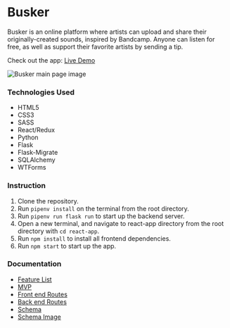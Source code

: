 # Busker

Busker is an online platform where artists can upload and share their originally-created sounds, inspired by Bandcamp. Anyone can listen for free, as well as support their favorite artists by sending a tip.

Check out the app: [Live Demo](https://busker-app.herokuapp.com/)

![Busker main page image](https://app-project-assets.s3.us-east-1.amazonaws.com/busker.png?response-content-disposition=inline&X-Amz-Security-Token=IQoJb3JpZ2luX2VjEE4aCXVzLWVhc3QtMSJHMEUCIQCcp7CbnCVwYDiRiOgHwz5MRWlvssc%2FCVmlawK1ZTRvVAIgUnkdtBbZGqLgOS1mColTWgMU1cg697kWnAWbBLMcmZsq9gIIFxAAGgwxODMyMDE2NjY3NDMiDHRu1VTjPjRwUGvikyrTAkjZc9j3Xoz3SxFktOlL9OLKgNJ1%2FtInznu3Hns6NPTHuvcjilqHIKTtmCV9DLxmxdpOwZvvkFnNraYDLIf3xDDCnNkc1WYjLKpeXvBzsyK26RlIT3PB9rr8AtmBHiFo26N9WiBbkrvHGq1pRPEtEsHaXrdqWdFTYzYplbsMOdYGAzhdLcP3n0PNmx11k%2BjqQf0JQ4FXTRbWWmbbp53jvW2M%2B7QOwd3aKco68L6GDEqD5NyUrvKhQLkymQ6YO1OL4PDIA4DvE4N2m%2Fx5KeolZhxs68m0dp%2FRbZha%2BF1BRsPcsq5f7uv4tB6AxJ0FvUq7KXLYYtAJJLX1DsCmcv3V8hw7whDTD8VRj%2BdD1z1hhgSrdLwD8TnGcQaJgZKYXnR%2BvJxcobOBLrQWnqaRXdx9w%2FUNgIuPIFib%2FS1olQLV6%2FzibkrpX%2BvEmtpdCgp0EH9w4N8SCDCW0NH%2FBTqzAh08uIsN4wSq3ngD5AcUqom1aYAyFjLJ1wHLVpvgcr%2BUjQQqiWKEeyrqhH0U743znzQdIvyABSSW%2FY45ycHhLXr1RhViv6ur49Mfr6QO6OxYo%2B6rk7NXAGmWSNkfLQfqlytbc2jTZGoxS1z3ugQJIjA4NCNBxfQvJ0nUk5R5ZX4SRsKZa5s5vtDdhoRmyuiux%2FBFQpgafpVnLGikjsmHRrGbsa3y0WQNb2g%2BLxUNfl2a%2F9zWPZ2djPkihet17vAxcdmSNrXvJyRg8HaPEKWssus4IWqca2h%2BqinCFL4lUa4zVVS7skYcR7G8%2FrBn1kgrFBrwbmWMjev7Cowjl0OUTZ9JTOw3Eu3cQzJPlpdCyrbwp%2BjklybiOXAXWBiPactiAik0recCE%2BBZHtS91mBmyXRFl2o%3D&X-Amz-Algorithm=AWS4-HMAC-SHA256&X-Amz-Date=20210105T144955Z&X-Amz-SignedHeaders=host&X-Amz-Expires=300&X-Amz-Credential=ASIASVJ5LS23VUPCYGJH%2F20210105%2Fus-east-1%2Fs3%2Faws4_request&X-Amz-Signature=14b48aac56eeede305ed164ab36d4abaf9cd07f2c06af0b353f2a5b96e91efee)
### Technologies Used

* HTML5
* CSS3
* SASS
* React/Redux
* Python
* Flask
* Flask-Migrate
* SQLAlchemy
* WTForms

### Instruction

1. Clone the repository.
2. Run `pipenv install` on the terminal from the root directory.
3. Run `pipenv run flask run` to start up the backend server.
4. Open a new terminal, and navigate to react-app directory from the root directory with `cd react-app`.
5. Run `npm install` to install all frontend dependencies.
6. Run `npm start` to start up the app.

### Documentation

* [Feature List](documentation/featureList.md)
* [MVP](documentation/MVP.md)
* [Front end Routes](documentation/frontEndRoutes.md)
* [Back end Routes](documentation/backendRoutes.md)
* [Schema](documentation/schema.md)
* [Schema Image](https://)
